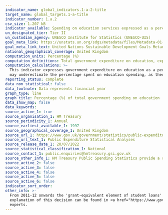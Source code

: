 ```yaml
---
indicator_name: global_indicators.1-a-2-title
target_name: global_targets.1-a-title
indicator_number: 1.a.2
csv_size: 1.207 kB
indicator_available: Spending on education services expressed as a percentage of total government expenditure.
un_designated_tier: Tier II
un_custodian_agency: UNESCO Institute for Statistics (UNESCO-UIS)
goal_meta_link: https://unstats.un.org/sdgs/metadata/files/Metadata-01-0a-02.pdf
goal_meta_link_text: United Nations Sustainable Development Goals Metadata (PDF 894 KB)
national_geographical_coverage: United Kingdom
computation_units: Percentage (%) 
computation_definitions: Total government expenditure on education, expressed as a percentage of total general government expenditure on all sectors.
computation_calculations: >-
  This indicator expresses government expenditure on education as a percentage of total government expenditure. Public Sector Expenditure is used instead of Total Managed Expenditure (TMS) as the total of government expenditure. This is because using the total education figure divided TMS
  may underestimate the percentage spent on education spending, as there could be some education spending in the Accounting Adjustments that hasn’t been or can’t be allocated by function.
reporting_status: complete
data_non_statistical: false
data_footnote: Data represents financial year
graph_type: line
graph_title: Percentage (%) of total government spending on education
data_show_map: false
data_keywords:
source_active_1: true
source_organisation_1: HM Treasury
source_periodicity_1: Annual
source_earliest_available_1: 1997
source_geographical_coverage_1: United Kingdom
source_url_1: https://www.gov.uk/government/statistics/public-expenditure-statistical-analyses-2021
source_url_text_1: Public Expenditure Statistical Analyses
source_release_date_1: 20/07/2022
source_statistical_classification_1: National
source_contact_1: public.enquiries@hmtreasury.gsi.gov.uk
source_other_info_1: HM Treasury Public Spending Statistics provide a range of information about public spending. This data is from table 4_2 in PESA 2021 Chapter 4 tables.
source_active_2: false
source_active_3: false
source_active_4: false
source_active_5: false
source_active_6: false
indicator_sort_order: 
other_info: >-
  From 2011-12 onwards the 'grant-equivalent element of student loans' is no longer part of the Total Expenditure on Services (TES) framework and has therefore been removed from the Education function. Therefore figures are not directly comparable between 2010-11 and 2011-12. A full
  explanation of this decision can be found in <a href="https://www.gov.uk/government/statistics/public-expenditure-statistical-analyses-2016">PESA 2016 Annex E</a>. Data follows the UN specification for this indicator. This indicator has been identified in collaboration with topic
  experts.
---
```


